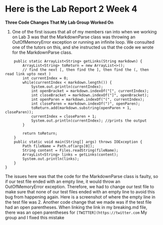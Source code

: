 # Here is the Lab Report 2 Week 4

**Three Code Changes That My Lab Group Worked On**
1. One of the first issues that all of my members ran into when we working on Lab 3 was that the MarkdownParse class was throwing an OutOfMemoryError exception or running an infinite loop. We consulted one of the tutors on this, and she instructed us that the code we wrote for the MarkdownParse class.
```public class MarkdownParse {
    public static ArrayList<String> getLinks(String markdown) {
        ArrayList<String> toReturn = new ArrayList<>();
        // find the next [, then find the ], then find the (, then read link upto next )
        int currentIndex = 0;
        while(currentIndex < markdown.length()) {
            System.out.println(currentIndex);
            int openBracket = markdown.indexOf("[", currentIndex);
            int closeBracket = markdown.indexOf("]", openBracket);
            int openParen = markdown.indexOf("(", currentIndex);
            int closeParen = markdown.indexOf(")", openParen);
            toReturn.add(markdown.substring(openParen + 1, closeParen));
            currentIndex = closeParen + 1;
            System.out.println(currentIndex); //prints the output
        }

        return toReturn;
    }
    public static void main(String[] args) throws IOException {
        Path fileName = Path.of(args[0]);
        String content = Files.readString(fileName);
        ArrayList<String> links = getLinks(content);
	    System.out.println(links);
    }
}
```
The issues here was that the code for the MarkdownParse class is faulty, so if our test file ended with an empty line, it would throw an OutOfMemoryError exception. Therefore, we had to change our test file to make sure that none of our test files ended with an empty line to avoid this bug from happening again. Here is a screenshot of where the empty line in the test file was 
2. Another code change that we made was if the test file had an open parentheses. When linking the link in my breaking.md file, there was an open parentheses for ```[TWITTER](https://twitter.com```
My group and I fixed this mistake 
